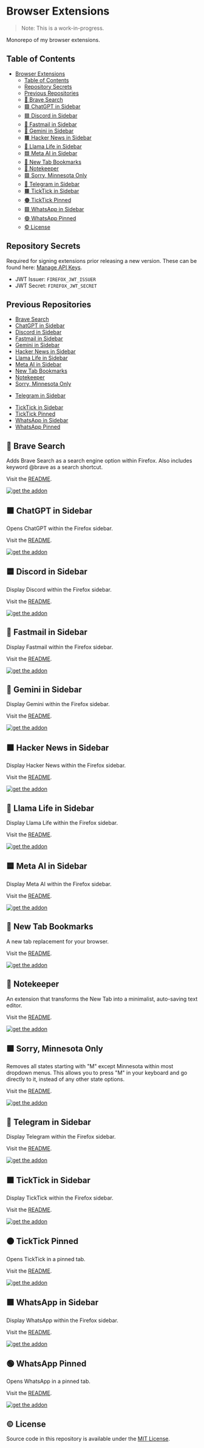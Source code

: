 # Browser Extensions

> Note: This is a work-in-progress.

Monorepo of my browser extensions.

## Table of Contents

- [Browser Extensions](#browser-extensions)
  - [Table of Contents](#table-of-contents)
  - [Repository Secrets](#repository-secrets)
  - [Previous Repositories](#previous-repositories)
  - [🦊 Brave Search](#-brave-search)
  - [🟩 ChatGPT in Sidebar](#-chatgpt-in-sidebar)
  - [🟦 Discord in Sidebar](#-discord-in-sidebar)
  - [🔵 Fastmail in Sidebar](#-fastmail-in-sidebar)
  - [🌟 Gemini in Sidebar](#-gemini-in-sidebar)
  - [🟧 Hacker News in Sidebar](#-hacker-news-in-sidebar)
  - [🦙 Llama Life in Sidebar](#-llama-life-in-sidebar)
  - [🟦 Meta AI in Sidebar](#-meta-ai-in-sidebar)
  - [🔖 New Tab Bookmarks](#-new-tab-bookmarks)
  - [📝 Notekeeper](#-notekeeper)
  - [🟪 Sorry, Minnesota Only](#-sorry-minnesota-only)
  - [🔷 Telegram in Sidebar](#-telegram-in-sidebar)
  - [🟫 TickTick in Sidebar](#-ticktick-in-sidebar)
  - [🟤 TickTick Pinned](#-ticktick-pinned)
  - [🟩 WhatsApp in Sidebar](#-whatsapp-in-sidebar)
  - [🟢 WhatsApp Pinned](#-whatsapp-pinned)
  - [© License](#-license)

## Repository Secrets

Required for signing extensions prior releasing a new version. These can be found here: [Manage API Keys](https://addons.mozilla.org/en-US/developers/addon/api/key/).

- JWT Issuer: `FIREFOX_JWT_ISSUER`
- JWT Secret: `FIREFOX_JWT_SECRET`

## Previous Repositories

- [Brave Search](https://github.com/semanticdata/firefox-brave-search)
- [ChatGPT in Sidebar](https://github.com/semanticdata/firefox-chatgpt-in-sidebar)
- [Discord in Sidebar](https://github.com/semanticdata/firefox-discord-in-sidebar)
- [Fastmail in Sidebar](https://github.com/semanticdata/firefox-fastmail-in-sidebar)
- [Gemini in Sidebar](https://github.com/semanticdata/firefox-gemini-in-sidebar)
- [Hacker News in Sidebar](https://github.com/semanticdata/firefox-hacker-news-in-sidebar)
- [Llama Life in Sidebar](https://github.com/semanticdata/firefox-llamalife-in-sidebar)
- [Meta AI in Sidebar](https://github.com/semanticdata/firefox-metaai-in-sidebar)
- [New Tab Bookmarks](https://github.com/semanticdata/new-tab-bookmarks)
- [Notekeeper](https://github.com/semanticdata/notekeeper)
- [Sorry, Minnesota Only](https://github.com/semanticdata/firefox-sorry-minnesota-only)
<!-- - [TabSpace](https://github.com/semanticdata/firefox-tabspace) -->
- [Telegram in Sidebar](https://github.com/semanticdata/firefox-telegram-in-sidebar)
<!-- - [Text Revealer](https://github.com/semanticdata/text-revealer-firefox-extension) -->
- [TickTick in Sidebar](https://github.com/semanticdata/firefox-ticktick-in-sidebar)
- [TickTick Pinned](https://github.com/semanticdata/firefox-ticktick-pinned)
- [WhatsApp in Sidebar](https://github.com/semanticdata/firefox-whatsapp-in-sidebar)
- [WhatsApp Pinned](https://github.com/semanticdata/firefox-whatsapp-pinned)

## 🦊 Brave Search

Adds Brave Search as a search engine option within Firefox. Also includes keyword @brave as a search shortcut.

Visit the [README](brave-search/README.md).

[![get the addon](get-addon-firefox.png)](https://addons.mozilla.org/en-US/firefox/addon/brave-search-and-keyword/)

## 🟩 ChatGPT in Sidebar

Opens ChatGPT within the Firefox sidebar.

Visit the [README](chatgpt-in-sidebar/README.md).

[![get the addon](get-addon-firefox.png)](https://addons.mozilla.org/en-US/firefox/addon/chatgpt-in-sidebar/)

## 🟦 Discord in Sidebar

Display Discord within the Firefox sidebar.

Visit the [README](discord-in-sidebar/README.md).

[![get the addon](get-addon-firefox.png)](https://addons.mozilla.org/en-US/firefox/addon/discord-in-sidebar/)

## 🔵 Fastmail in Sidebar

Display Fastmail within the Firefox sidebar.

Visit the [README](fastmail-in-sidebar/README.md).

[![get the addon](get-addon-firefox.png)](https://addons.mozilla.org/en-US/firefox/addon/fastmail-in-sidebar/)

## 🌟 Gemini in Sidebar

Display Gemini within the Firefox sidebar.

Visit the [README](gemini-in-sidebar/README.md).

[![get the addon](get-addon-firefox.png)](https://addons.mozilla.org/en-US/firefox/addon/gemini-in-sidebar/)

## 🟧 Hacker News in Sidebar

Display Hacker News within the Firefox sidebar.

Visit the [README](hacker-news-in-sidebar/README.md).

[![get the addon](get-addon-firefox.png)](https://addons.mozilla.org/en-US/firefox/addon/hacker-news-in-sidebar/)

## 🦙 Llama Life in Sidebar

Display Llama Life within the Firefox sidebar.

Visit the [README](llamalife-in-sidebar/README.md).

[![get the addon](get-addon-firefox.png)](https://addons.mozilla.org/en-US/firefox/addon/llama-life-in-sidebar/)

## 🟦 Meta AI in Sidebar

Display Meta AI within the Firefox sidebar.

Visit the [README](metaai-in-sidebar/README.md).

[![get the addon](get-addon-firefox.png)](https://addons.mozilla.org/en-US/firefox/addon/meta-ai-in-sidebar/)

## 🔖 New Tab Bookmarks

A new tab replacement for your browser.

Visit the [README](new-tab-bookmarks/README.md).

[![get the addon](get-addon-firefox.png)](https://addons.mozilla.org/en-US/firefox/addon/new-tab-bookmarks/)

## 📝 Notekeeper

An extension that transforms the New Tab into a minimalist, auto-saving text editor.

Visit the [README](notekeeper/README.md).

[![get the addon](get-addon-firefox.png)](https://addons.mozilla.org/en-US/firefox/addon/new-tab-note/)

## 🟪 Sorry, Minnesota Only

Removes all states starting with "M" except Minnesota within most dropdown menus. This allows you to press "M" in your keyboard and go directly to it, instead of any other state options.

Visit the [README](brave-search/README.md).

[![get the addon](get-addon-firefox.png)](https://addons.mozilla.org/en-US/firefox/addon/sorry-minnesota-only/)

## 🔷 Telegram in Sidebar

Display Telegram within the Firefox sidebar.

Visit the [README](telegram-in-sidebar/README.md).

[![get the addon](get-addon-firefox.png)](https://addons.mozilla.org/en-US/firefox/addon/telegram-in-sidebar/)

## 🟫 TickTick in Sidebar

Display TickTick within the Firefox sidebar.

Visit the [README](ticktick-in-sidebar/README.md).

[![get the addon](get-addon-firefox.png)](https://addons.mozilla.org/en-US/firefox/addon/ticktick-in-sidebar/)

## 🟤 TickTick Pinned

Opens TickTick in a pinned tab.

Visit the [README](ticktick-pinned/README.md).

[![get the addon](get-addon-firefox.png)](https://addons.mozilla.org/en-US/firefox/addon/ticktick-pinned/)

## 🟩 WhatsApp in Sidebar

Display WhatsApp within the Firefox sidebar.

Visit the [README](ticktick-in-sidebar/README.md).

[![get the addon](get-addon-firefox.png)](https://addons.mozilla.org/en-US/firefox/addon/whatsapp-in-sidebar/)

## 🟢 WhatsApp Pinned

Opens WhatsApp in a pinned tab.

Visit the [README](ticktick-pinned/README.md).

[![get the addon](get-addon-firefox.png)](https://addons.mozilla.org/en-US/firefox/addon/whatsapp-pinned/)

## © License

Source code in this repository is available under the [MIT License](LICENSE).
